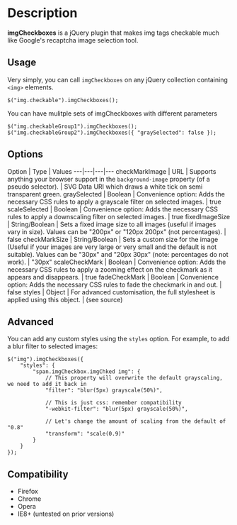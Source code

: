 # Description
**imgCheckboxes** is a jQuery plugin that makes img tags checkable much like Google's recaptcha image selection tool.

## Usage

Very simply, you can call `imgCheckboxes` on any jQuery collection containing `<img>` elements.

    $("img.checkable").imgCheckboxes();

You can have mulitple sets of imgCheckboxes with different parameters

    $("img.checkableGroup1").imgCheckboxes();
    $("img.checkableGroup2").imgCheckboxes({ "graySelected": false });

## Options

Option | Type | Values
---|---|---|---
checkMarkImage | URL | Supports anything your browser support in the `background-image` property (of a pseudo selector). | SVG Data URI which draws a white tick on semi transparent green.
graySelected | Boolean | Convenience option: Adds the necessary CSS rules to apply a grayscale filter on selected images. | true
scaleSelected | Boolean | Convenience option: Adds the necessary CSS rules to apply a downscaling filter on selected images. | true
fixedImageSize | String/Boolean | Sets a fixed image size to all images (useful if images vary in size). Values can be "200px" or "120px 200px" (not percentages). | false
checkMarkSize | String/Boolean | Sets a custom size for the image (Useful if your images are very large or very small and the default is not suitable). Values can be "30px" and "20px 30px" (note: percentages do not work). | "30px"
scaleCheckMark | Boolean | Convenience option: Adds the necessary CSS rules to apply a zooming effect on the checkmark as it appears and disappears. | true
fadeCheckMark | Boolean | Convenience option: Adds the necessary CSS rules to fade the checkmark in and out. | false
styles | Object | For advanced customisation, the full stylesheet is applied using this object. | (see source)

## Advanced

You can add any custom styles using the `styles` option. For example, to add a blur filter to selected images:

	$("img").imgCheckboxes({
		"styles": {
			"span.imgCheckbox.imgChked img": {
				// This property will overwrite the default grayscaling, we need to add it back in
				"filter": "blur(5px) grayscale(50%)",

				// This is just css: remember compatibility
				"-webkit-filter": "blur(5px) grayscale(50%)",

				// Let's change the amount of scaling from the default of "0.8"
				"transform": "scale(0.9)"
			}
		}
	});

## Compatibility

- Firefox
- Chrome
- Opera
- IE8+ (untested on prior versions)